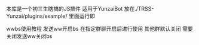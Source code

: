 本库是一个初三生瞎搞的JS插件
适用于YunzaiBot 放在./TRSS-Yunzai/plugins/example/ 里面运行即

wwbs使用教程 发送ww开启bs 在指定群聊开启后进行使用  其他群默认关闭 需要关闭发送ww关闭bs

